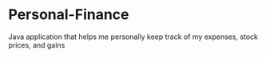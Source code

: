 # Personal-Finance
Java application that helps me personally keep track of my expenses, stock prices, and gains
